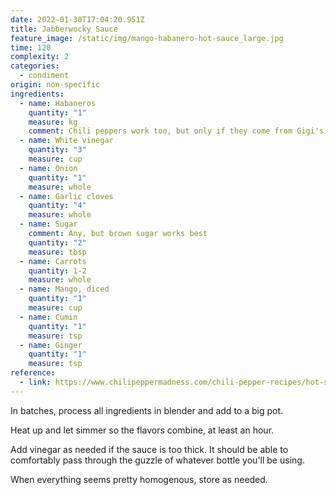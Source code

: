 ```yaml
---
date: 2022-01-30T17:04:20.951Z
title: Jabberwocky Sauce
feature_image: /static/img/mango-habanero-hot-sauce_large.jpg
time: 120
complexity: 2
categories:
  - condiment
origin: non-specific
ingredients:
  - name: Habaneros
    quantity: "1"
    measure: kg
    comment: Chili peppers work too, but only if they come from Gigi's garden.
  - name: White vinegar
    quantity: "3"
    measure: cup
  - name: Onion
    quantity: "1"
    measure: whole
  - name: Garlic cloves
    quantity: "4"
    measure: whole
  - name: Sugar
    comment: Any, but brown sugar works best
    quantity: "2"
    measure: tbsp
  - name: Carrots
    quantity: 1-2
    measure: whole
  - name: Mango, diced
    quantity: "1"
    measure: cup
  - name: Cumin
    quantity: "1"
    measure: tsp
  - name: Ginger
    quantity: "1"
    measure: tsp
reference:
  - link: https://www.chilipeppermadness.com/chili-pepper-recipes/hot-sauces/caribbean-style-mango-habanero-hot-sauce-video/
---
```

In batches, process all ingredients in blender and add to a big pot.

Heat up and let simmer so the flavors combine, at least an hour.

Add vinegar as needed if the sauce is too thick. It should be able to comfortably pass through the guzzle of whatever bottle you'll be using.

When everything seems pretty homogenous, store as needed.